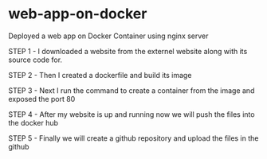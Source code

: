 # web-app-on-docker
Deployed a web app on Docker Container using nginx server

STEP 1 - I downloaded a website from the externel website along  with its source code for.

STEP 2 - Then I created a dockerfile and build its image

STEP 3 - Next I run the command to create a container from the image and exposed the port 80

STEP 4 - After my website is up and running now we will push the files into the docker hub

STEP 5 - Finally we will create a github repository and upload the files in the github
